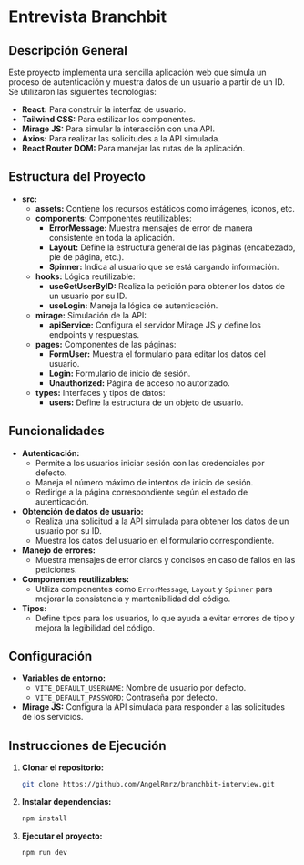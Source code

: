 # Entrevista Branchbit

## Descripción General

Este proyecto implementa una sencilla aplicación web que simula un proceso de autenticación y muestra datos de un usuario a partir de un ID. Se utilizaron las siguientes tecnologías:

- **React:** Para construir la interfaz de usuario.
- **Tailwind CSS:** Para estilizar los componentes.
- **Mirage JS:** Para simular la interacción con una API.
- **Axios:** Para realizar las solicitudes a la API simulada.
- **React Router DOM:** Para manejar las rutas de la aplicación.

## Estructura del Proyecto

- **src:**
  - **assets:** Contiene los recursos estáticos como imágenes, iconos, etc.
  - **components:** Componentes reutilizables:
    - **ErrorMessage:** Muestra mensajes de error de manera consistente en toda la aplicación.
    - **Layout:** Define la estructura general de las páginas (encabezado, pie de página, etc.).
    - **Spinner:** Indica al usuario que se está cargando información.
  - **hooks:** Lógica reutilizable:
    - **useGetUserByID:** Realiza la petición para obtener los datos de un usuario por su ID.
    - **useLogin:** Maneja la lógica de autenticación.
  - **mirage:** Simulación de la API:
    - **apiService:** Configura el servidor Mirage JS y define los endpoints y respuestas.
  - **pages:** Componentes de las páginas:
    - **FormUser:** Muestra el formulario para editar los datos del usuario.
    - **Login:** Formulario de inicio de sesión.
    - **Unauthorized:** Página de acceso no autorizado.
  - **types:** Interfaces y tipos de datos:
    - **users:** Define la estructura de un objeto de usuario.

## Funcionalidades

- **Autenticación:**
  - Permite a los usuarios iniciar sesión con las credenciales por defecto.
  - Maneja el número máximo de intentos de inicio de sesión.
  - Redirige a la página correspondiente según el estado de autenticación.
- **Obtención de datos de usuario:**
  - Realiza una solicitud a la API simulada para obtener los datos de un usuario por su ID.
  - Muestra los datos del usuario en el formulario correspondiente.
- **Manejo de errores:**
  - Muestra mensajes de error claros y concisos en caso de fallos en las peticiones.
- **Componentes reutilizables:**
  - Utiliza componentes como `ErrorMessage`, `Layout` y `Spinner` para mejorar la consistencia y mantenibilidad del código.
- **Tipos:**
  - Define tipos para los usuarios, lo que ayuda a evitar errores de tipo y mejora la legibilidad del código.

## Configuración

- **Variables de entorno:**
  - `VITE_DEFAULT_USERNAME`: Nombre de usuario por defecto.
  - `VITE_DEFAULT_PASSWORD`: Contraseña por defecto.
- **Mirage JS:** Configura la API simulada para responder a las solicitudes de los servicios.

## Instrucciones de Ejecución

1. **Clonar el repositorio:**

   ```bash
   git clone https://github.com/AngelRmrz/branchbit-interview.git
   ```

2. **Instalar dependencias:**

   ```bash
   npm install
   ```

3. **Ejecutar el proyecto:**

   ```bash
   npm run dev
   ```
